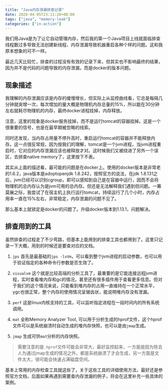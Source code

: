 ```yaml
---
title: "Java内存泄漏排查记录"
date: 2020-04-05T23:11:28+08:00
tags: ["java", "memory-leak"]
categories: ["in-action"]
---
```


我们用Java是为了让它自动管理内存，然后我的第一个Java项目上线就面临排查线程数过多导致无法创建新线程、内存泄漏导致机器重启各种个样的问题。这和我原本想象的可不一样。

<!--more-->

最近几天比较忙，排查的过程没有有效的记录下来，但其实也不影响最终的结果，因为并不是代码的问题导致的内存泄漏，而是docker的版本问题。

## 现象描述

我理解的内存泄漏应该是内存的缓慢增长，但实际上从监控曲线看，它总是每隔几分钟就突增一次，每次增加的量大概是物理机内存总量的15%，所以能在30分钟左右就耗尽物理机的内存，最终docker进程挂掉，内存释放。

注意，这里的现象是docker服务挂掉，而不是运行tomcat的容器挂掉。这是一个很重要的信号，也是在最早期被忽略的线索。  

同时还发现，当内存占用量不停升高时，重启运行tomcat的容器并不能释放内存。这一点很反常规，因为按我们的理解，tomcat是一个jvm进程，当jvm进程重启时，它对应的内存泄漏应该也被释放才对。这时候我们又被绕进了另外一个误区，去排查native memory了，这里按下不表。

其实从上面的描述看，最可能的问题是在docker上。使用的docker版本是非常老的1.6.2，java版本是adoptopenjdk 1.8.242，按照官方的说法，在jdk 1.8.131之后，jvm已经可以识别cgroup，即可以感知到自己是在容器中运行，因而不会将物理机的总内存认为是jvm可用的总内存。但还是无法解释我们遇到但问题。一筹莫展之际，我尝试了在宿主机上执行运行tomcat，持续运行了几个小时，内存占用率一直在15%左右，非常稳定，内存泄漏的问题不见了。

那么基本上就锁定是docker的问题了。升级docker版本到1.13.1，问题解决。

## 排查用到的工具

虽然排查的过程走了不少弯路，但基本上能用到的排查工具也都用到了。这里只记录一下大概，用到的时候还是要查对应的文档。

1. `jps`
   首先是最基础的`jps -lvVm`，可以看到整个jvm进程的启动参数，也可以用于验证指定的各种命令行参数是否生效了。

2. `visualvm`
   这个就是比较高端的分析工具了，最重要的是它能连接远程jvm进程，实时查看堆内存和gc的情况，甚至还有很多插件用于查看更多信息。但对于我们的这个情况来说，只能看到堆内存的占用一直维持在一个正常水平，ygc也很正常，整个内存的使用情况呈锯齿状，能说明堆内存没有泄漏。

3. `perf`
   这是linux内核支持的工具，可以监听指定进程在一段时间内的所有系统调用。

4. `mat`
   全称Memory Analyzer Tool, 可以用于分析生成的hprof文件，这个hprof文件可以是系统崩溃时自动生成的堆内存快照，也可以是由`jmap`生成。

5. `jmap`
   生成可供`mat`分析的内存快照。

> 需要注意的是`.hprof`文件可能会非常大，最好监控起来，一方面是因为除去人为通过jmap生成的情况之外，都是系统崩溃了才会生成，另一方面是文件太大，很可能会快速占满磁盘空间。

基本上常用的内存检查工具就这些了，关于这些工具的详细使用方法，最好还是参照官方文档，后面如果再遇到需要查内存泄漏的例子，将会在这里补充一些具体的案例。

